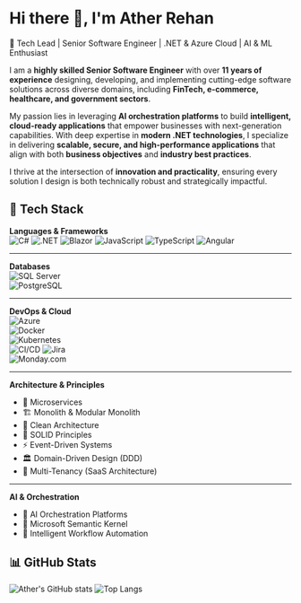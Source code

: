 # Hi there 👋, I'm Ather Rehan  

🚀 Tech Lead | Senior Software Engineer | .NET & Azure Cloud | AI & ML Enthusiast  

I am a **highly skilled Senior Software Engineer** with over **11 years of experience** designing, developing, and implementing cutting-edge software solutions across diverse domains, including **FinTech, e-commerce, healthcare, and government sectors**.  

My passion lies in leveraging **AI orchestration platforms** to build **intelligent, cloud-ready applications** that empower businesses with next-generation capabilities. With deep expertise in **modern .NET technologies**, I specialize in delivering **scalable, secure, and high-performance applications** that align with both **business objectives** and **industry best practices**.  

I thrive at the intersection of **innovation and practicality**, ensuring every solution I design is both technically robust and strategically impactful.

## 🧰 Tech Stack

**Languages & Frameworks**  
![C#](https://img.shields.io/badge/C%23-239120?style=flat&logo=c-sharp&logoColor=white)  ![.NET](https://img.shields.io/badge/.NET-512BD4?style=flat&logo=dotnet&logoColor=white)  ![Blazor](https://img.shields.io/badge/Blazor-5C2D91?style=flat&logo=blazor&logoColor=white)  ![JavaScript](https://img.shields.io/badge/JavaScript-F7DF1E?style=flat&logo=javascript&logoColor=black)  ![TypeScript](https://img.shields.io/badge/TypeScript-3178C6?style=flat&logo=typescript&logoColor=white)  ![Angular](https://img.shields.io/badge/Angular-DD0031?style=flat&logo=angular&logoColor=white)  

---

**Databases**  
![SQL Server](https://img.shields.io/badge/SQL%20Server-CC2927?style=flat&logo=microsoft-sql-server&logoColor=white)  
![PostgreSQL](https://img.shields.io/badge/PostgreSQL-4169E1?style=flat&logo=postgresql&logoColor=white)  

---

**DevOps & Cloud**  
![Azure](https://img.shields.io/badge/Microsoft%20Azure-0078D4?style=flat&logo=microsoft-azure&logoColor=white)  
![Docker](https://img.shields.io/badge/Docker-2496ED?style=flat&logo=docker&logoColor=white)  
![Kubernetes](https://img.shields.io/badge/Kubernetes-326CE5?style=flat&logo=kubernetes&logoColor=white)  
![CI/CD](https://img.shields.io/badge/CI%2FCD-2088FF?style=flat&logo=github-actions&logoColor=white)
![Jira](https://img.shields.io/badge/Jira-0052CC?style=flat&logo=jira&logoColor=white)  
![Monday.com](https://img.shields.io/badge/Monday.com-ff3d00?style=flat&logo=monday&logoColor=white)  

---

**Architecture & Principles**  
- 🧩 Microservices
- 🏗 Monolith & Modular Monolith
- 🧱 Clean Architecture  
- 📐 SOLID Principles  
- ⚡ Event-Driven Systems
- 🏛  Domain-Driven Design (DDD)
- 🏢 Multi-Tenancy (SaaS Architecture) 
---

**AI & Orchestration**  
- 🤖 AI Orchestration Platforms  
- 🧠 Microsoft Semantic Kernel  
- 🔗 Intelligent Workflow Automation  


## 📊 GitHub Stats
![Ather's GitHub stats](https://github-readme-stats.vercel.app/api?username=atherrehan&show_icons=true&theme=radical)
![Top Langs](https://github-readme-stats.vercel.app/api/top-langs/?username=atherrehan&layout=compact&theme=radical)  
